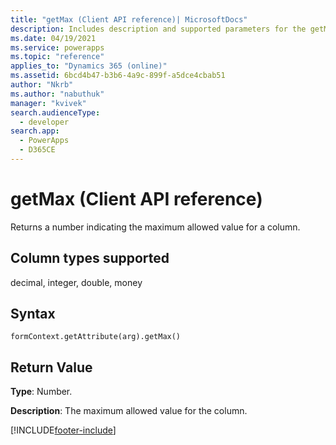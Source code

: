 ```yaml
---
title: "getMax (Client API reference)| MicrosoftDocs"
description: Includes description and supported parameters for the getMax method.
ms.date: 04/19/2021
ms.service: powerapps
ms.topic: "reference"
applies_to: "Dynamics 365 (online)"
ms.assetid: 6bcd4b47-b3b6-4a9c-899f-a5dce4cbab51
author: "Nkrb"
ms.author: "nabuthuk"
manager: "kvivek"
search.audienceType: 
  - developer
search.app: 
  - PowerApps
  - D365CE
---
```

# getMax (Client API reference)



Returns a number indicating the maximum allowed value for a column. 

## Column types supported

decimal, integer, double, money

## Syntax

`formContext.getAttribute(arg).getMax()`

## Return Value

**Type**: Number. 

**Description**: The maximum allowed value for the column.



[!INCLUDE[footer-include](../../../../../includes/footer-banner.md)]